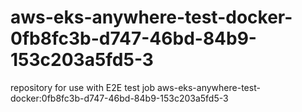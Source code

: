 # aws-eks-anywhere-test-docker-0fb8fc3b-d747-46bd-84b9-153c203a5fd5-3
repository for use with E2E test job aws-eks-anywhere-test-docker:0fb8fc3b-d747-46bd-84b9-153c203a5fd5-3
